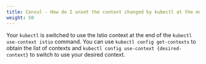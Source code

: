 ```yaml
---
title: Consul - How do I unset the context changed by kubectl at the end?
weight: 50
---
```


Your `kubectl` is switched to use the Istio context at the end of the `kubectl use-context istio` command.
You can use `kubectl config get-contexts` to obtain the list of contexts and
`kubectl config use-context {desired-context}` to switch to use your desired context.
